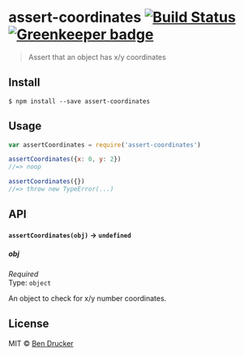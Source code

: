 # assert-coordinates [![Build Status](https://travis-ci.org/bendrucker/assert-coordinates.svg?branch=master)](https://travis-ci.org/bendrucker/assert-coordinates) [![Greenkeeper badge](https://badges.greenkeeper.io/bendrucker/assert-coordinates.svg)](https://greenkeeper.io/)

> Assert that an object has x/y coordinates


## Install

```
$ npm install --save assert-coordinates
```


## Usage

```js
var assertCoordinates = require('assert-coordinates')

assertCoordinates({x: 0, y: 2})
//=> noop

assertCoordinates({})
//=> throw new TypeError(...)
```

## API

#### `assertCoordinates(obj)` -> `undefined`

##### obj

*Required*  
Type: `object`

An object to check for x/y number coordinates.


## License

MIT © [Ben Drucker](http://bendrucker.me)
